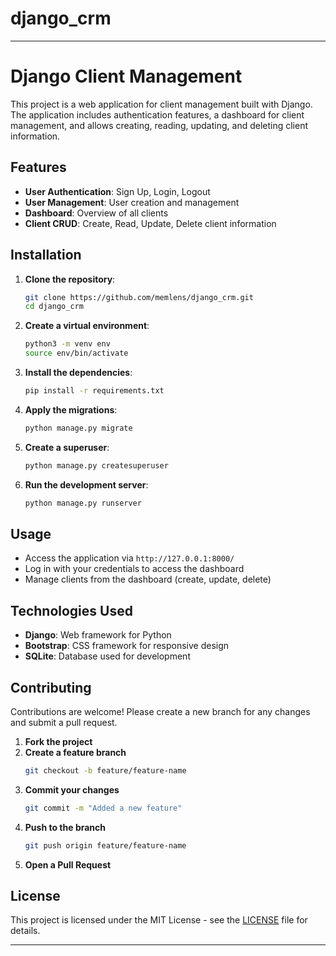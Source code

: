 # django_crm

---

# **Django Client Management**

This project is a web application for client management built with Django. The application includes authentication features, a dashboard for client management, and allows creating, reading, updating, and deleting client information.

## **Features**

- **User Authentication**: Sign Up, Login, Logout
- **User Management**: User creation and management
- **Dashboard**: Overview of all clients
- **Client CRUD**: Create, Read, Update, Delete client information

## **Installation**

1. **Clone the repository**:
   ```bash
   git clone https://github.com/memlens/django_crm.git
   cd django_crm
   ```

2. **Create a virtual environment**:
   ```bash
   python3 -m venv env
   source env/bin/activate
   ```

3. **Install the dependencies**:
   ```bash
   pip install -r requirements.txt
   ```

4. **Apply the migrations**:
   ```bash
   python manage.py migrate
   ```

5. **Create a superuser**:
   ```bash
   python manage.py createsuperuser
   ```

6. **Run the development server**:
   ```bash
   python manage.py runserver
   ```

## **Usage**

- Access the application via `http://127.0.0.1:8000/`
- Log in with your credentials to access the dashboard
- Manage clients from the dashboard (create, update, delete)

## **Technologies Used**

- **Django**: Web framework for Python
- **Bootstrap**: CSS framework for responsive design
- **SQLite**: Database used for development

## **Contributing**

Contributions are welcome! Please create a new branch for any changes and submit a pull request.

1. **Fork the project**
2. **Create a feature branch**
   ```bash
   git checkout -b feature/feature-name
   ```
3. **Commit your changes**
   ```bash
   git commit -m "Added a new feature"
   ```
4. **Push to the branch**
   ```bash
   git push origin feature/feature-name
   ```
5. **Open a Pull Request**

## **License**

This project is licensed under the MIT License - see the [LICENSE](LICENSE) file for details.

---
